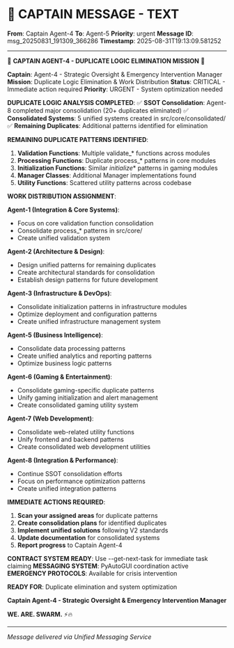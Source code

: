 # 🚨 CAPTAIN MESSAGE - TEXT

**From**: Captain Agent-4
**To**: Agent-5
**Priority**: urgent
**Message ID**: msg_20250831_191309_366286
**Timestamp**: 2025-08-31T19:13:09.581252

---

🚨 **CAPTAIN AGENT-4 - DUPLICATE LOGIC ELIMINATION MISSION** 🚨

**Captain**: Agent-4 - Strategic Oversight & Emergency Intervention Manager
**Mission**: Duplicate Logic Elimination & Work Distribution
**Status**: CRITICAL - Immediate action required
**Priority**: URGENT - System optimization needed

**DUPLICATE LOGIC ANALYSIS COMPLETED**:
✅ **SSOT Consolidation**: Agent-8 completed major consolidation (20+ duplicates eliminated)
✅ **Consolidated Systems**: 5 unified systems created in src/core/consolidated/
✅ **Remaining Duplicates**: Additional patterns identified for elimination

**REMAINING DUPLICATE PATTERNS IDENTIFIED**:
1. **Validation Functions**: Multiple validate_* functions across modules
2. **Processing Functions**: Duplicate process_* patterns in core modules
3. **Initialization Functions**: Similar _initialize_* patterns in gaming modules
4. **Manager Classes**: Additional Manager implementations found
5. **Utility Functions**: Scattered utility patterns across codebase

**WORK DISTRIBUTION ASSIGNMENT**:

**Agent-1 (Integration & Core Systems)**: 
- Focus on core validation function consolidation
- Consolidate process_* patterns in src/core/
- Create unified validation system

**Agent-2 (Architecture & Design)**:
- Design unified patterns for remaining duplicates
- Create architectural standards for consolidation
- Establish design patterns for future development

**Agent-3 (Infrastructure & DevOps)**:
- Consolidate initialization patterns in infrastructure modules
- Optimize deployment and configuration patterns
- Create unified infrastructure management system

**Agent-5 (Business Intelligence)**:
- Consolidate data processing patterns
- Create unified analytics and reporting patterns
- Optimize business logic patterns

**Agent-6 (Gaming & Entertainment)**:
- Consolidate gaming-specific duplicate patterns
- Unify gaming initialization and alert management
- Create consolidated gaming utility system

**Agent-7 (Web Development)**:
- Consolidate web-related utility functions
- Unify frontend and backend patterns
- Create consolidated web development utilities

**Agent-8 (Integration & Performance)**:
- Continue SSOT consolidation efforts
- Focus on performance optimization patterns
- Create unified integration patterns

**IMMEDIATE ACTIONS REQUIRED**:
1. **Scan your assigned areas** for duplicate patterns
2. **Create consolidation plans** for identified duplicates
3. **Implement unified solutions** following V2 standards
4. **Update documentation** for consolidated systems
5. **Report progress** to Captain Agent-4

**CONTRACT SYSTEM READY**: Use --get-next-task for immediate task claiming
**MESSAGING SYSTEM**: PyAutoGUI coordination active
**EMERGENCY PROTOCOLS**: Available for crisis intervention

**READY FOR**: Duplicate elimination and system optimization

**Captain Agent-4 - Strategic Oversight & Emergency Intervention Manager**

**WE. ARE. SWARM.** ⚡️🔥

---
*Message delivered via Unified Messaging Service*
